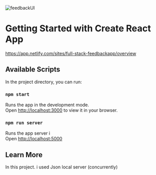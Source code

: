 ![feedbackUI](https://user-images.githubusercontent.com/96074949/149532435-88bce593-7836-4543-91f4-5cb6f5a5bc58.jpg)
# Getting Started with Create React App
https://app.netlify.com/sites/full-stack-feedbackapp/overview



## Available Scripts

In the project directory, you can run:

### `npm start`

Runs the app in the development mode.\
Open [http://localhost:3000](http://localhost:3000) to view it in your browser.


### `npm run server`
Runs the app server i\
Open [http://localhost:5000](http://localhost:5000) 



## Learn More
In this project. i used Json local server (concurrently)

#
